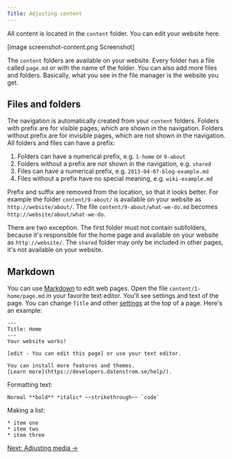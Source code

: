 ```yaml
---
Title: Adjusting content 
---
```

All content is located in the `content` folder. You can edit your website here.

[image screenshot-content.png Screenshot]

The `content` folders are available on your website. Every folder has a file called `page.md` or with the name of the folder. You can also add more files and folders. Basically, what you see in the file manager is the website you get.

## Files and folders

The navigation is automatically created from your `content` folders. Folders with prefix are for visible pages, which are shown in the navigation. Folders without prefix are for invisible pages, which are not shown in the navigation. All folders and files can have a prefix:

1. Folders can have a numerical prefix, e.g. `1-home` or `9-about`
2. Folders without a prefix are not shown in the navigation, e.g. `shared`
3. Files can have a numerical prefix, e.g. `2013-04-07-blog-example.md`
4. Files without a prefix have no special meaning, e.g. `wiki-example.md`

Prefix and suffix are removed from the location, so that it looks better. For example the folder `content/9-about/` is available on your website as `http://website/about/`. The file `content/9-about/what-we-do.md` becomes `http://website/about/what-we-do`. 

There are two exception. The first folder must not contain subfolders, because it's responsible for the home page and available on your website as `http://website/`. The `shared` folder may only be included in other pages, it's not available on your website.

## Markdown

You can use [Markdown](markdown-cheat-sheet) to edit web pages. Open the file `content/1-home/page.md` in your favorite text editor. You'll see settings and text of the page. You can change `Title` and other [settings](markdown-cheat-sheet#settings) at the top of a page. Here's an example:

    ---
    Title: Home
    ---
    Your website works!
    
    [edit - You can edit this page] or use your text editor.

    You can install more features and themes.
    [Learn more](https://developers.datenstrom.se/help/).

Formatting text:

    Normal **bold** *italic* ~~strikethrough~~ `code`

Making a list:

    * item one
    * item two
    * item three

[Next: Adjusting media →](adjusting-media)